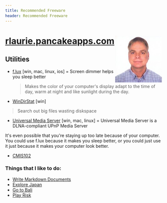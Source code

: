 ```yaml
---
title: Recommended Freeware
header: Recommended Freeware
---
```


# [rlaurie.pancakeapps.com](http://rlaurie.pancakeapps.com) <img alt="Me" src="MyMug150_2014.jpg"  title="This is me" style="float: right;">  

## Utilities
* [f.lux](https://justgetflux.com/) \[win, mac, linux, ios\]  = Screen dimmer helps you sleep better
    > Makes the color of your computer's display adapt to the time of day, warm at night and like sunlight during the day.
* [WinDirStat](http://windirstat.info/) \[win\]
> Search out big files wasting diskspace

* [Universal Media Server](http://www.universalmediaserver.com/) \[win, mac, linux\] = Universal Media Server is a DLNA-compliant UPnP Media Server

It's even possible that you're staying up too late because of your computer. You could use f.lux because it makes you sleep better, or you could just use it just because it makes your computer look better.
 * [CMIS102](cmis102/index.md)
 
### Things that I like to do:
 * [Write Markdown Documents](MarkdownSyntax.md)
 * [Explore Japan](/japan)
 * [Go to Bali](/bali)
 * [Play Risk](/risk/index.html)
 
 
